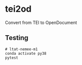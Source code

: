 # tei2od
Convert from TEI to OpenDocument

## Testing

```commandline
# ltat-nemee-m1
conda activate py38
pytest
```
